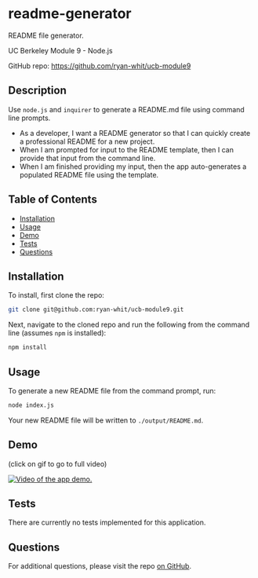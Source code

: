 # readme-generator

README file generator.

UC Berkeley Module 9 - Node.js

GitHub repo: https://github.com/ryan-whit/ucb-module9

## Description

Use `node.js` and `inquirer` to generate a README.md file using command line prompts.

- As a developer, I want a README generator so that I can quickly create a professional README for a new project.
- When I am prompted for input to the README template, then I can provide that input from the command line.
- When I am finished providing my input, then the app auto-generates a populated README file using the template.

## Table of Contents

- [Installation](#installation)
- [Usage](#usage)
- [Demo](#demo)
- [Tests](#tests)
- [Questions](#questions)

## Installation

To install, first clone the repo:

```bash
git clone git@github.com:ryan-whit/ucb-module9.git
```

Next, navigate to the cloned repo and run the following from the command line (assumes `npm` is installed):

```bash
npm install
```

## Usage

To generate a new README file from the command prompt, run:

```bash
node index.js
```

Your new README file will be written to `./output/README.md`.

## Demo

(click on gif to go to full video)

[![Video of the app demo.](./data/app_demo.gif)](https://drive.google.com/file/d/1Gbccpl6AK8iRv4e63DutinTwKQn6BbiK/view?usp=sharing)

## Tests

There are currently no tests implemented for this application.

## Questions

For additional questions, please visit the repo [on GitHub](https://github.com/ryan-whit/ucb-module9).
